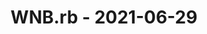 ---
layout: post
title: WNB.rb - 2021-06-29
datetime: '2021-06-29T12:00:00-04:00'
name: WNB.rb
external_url: https://www.eventbrite.com/e/wnbrb-june-2021-tickets-155707385983
online_event: true
year_month: 2021-06
---